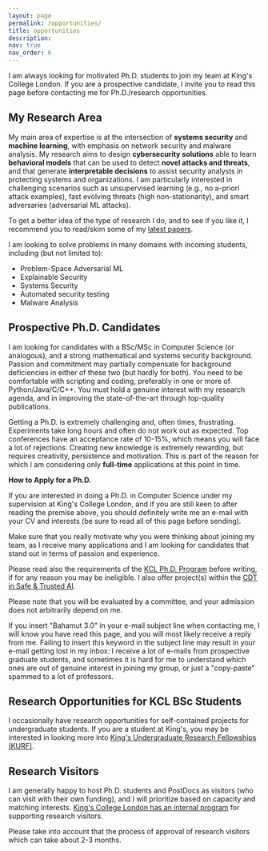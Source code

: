 ```yaml
---
layout: page
permalink: /opportunities/
title: opportunities
description: 
nav: true
nav_order: 6
---
```


I am always looking for motivated  Ph.D. students to join my team at King's College London. If you are a prospective candidate, I invite you to read this page before contacting me for Ph.D./research opportunities.

## My Research Area

My main area of expertise is at the intersection of **systems security** and **machine learning**, with emphasis on network security and malware analysis.
My research aims to design **cybersecurity solutions** able to learn **behavioral models** that can be used to detect **novel attacks and threats**, and that generate **interpretable decisions** to assist security analysts in protecting systems and organizations.
I am particularly interested in challenging scenarios such as unsupervised learning (e.g., no a-priori attack examples), fast evolving threats (high non-stationarity), and smart adversaries (adversarial ML attacks).

To get a better idea of the type of research I do, and to see if you like it, I recommend you to read/skim some of my [latest papers](/publications/).

I am looking to solve problems in many domains with incoming students, including (but not limited to):

- Problem-Space Adversarial ML
- Explainable Security
- Systems Security
- Automated security testing
- Malware Analysis


## Prospective Ph.D. Candidates

I am looking for candidates with a BSc/MSc in Computer Science (or analogous), and a strong mathematical and systems security background. Passion and commitment may partially compensate for background deficiencies in either of these two (but hardly for both). You need to be comfortable with scripting and coding, preferably in one or more of Python/Java/C/C++. You must hold a genuine interest with my research agenda, and in improving the state-of-the-art through top-quality publications.

Getting a Ph.D. is extremely challenging and, often times, frustrating. Experiments take long hours and often do not work out as expected. Top conferences have an acceptance rate of 10-15%, which means you will face a lot of rejections. Creating new knowledge is extremely rewarding, but requires creativity, persistence and motivation. This is part of the reason for which I am considering only **full-time** applications at this point in time.

**How to Apply for a Ph.D.**

If you are interested in doing a Ph.D. in Computer Science under my supervision at King's College London, and if you are still keen to after reading the premise above, you should definitely write me an e-mail with your CV and interests (be sure to read all of this page before sending). 

Make sure that you really motivate why you were thinking about joining my team, as I receive many applications and I am looking for candidates that stand out in terms of passion and experience. 

Please read also the requirements of the [KCL Ph.D. Program](https://www.kcl.ac.uk/informatics/postgraduate/research-degrees) before writing, if for any reason you may be ineligible. I also offer project(s) within the [CDT in Safe & Trusted AI](https://www.kcl.ac.uk/informatics/research/safe-trusted-ai).  

Please note that you will be evaluated by a committee, and your admission does not arbitrarily depend on me.

If you insert "Bahamut 3.0" in your e-mail subject line when contacting me, I will know you have read this page, and you will most likely receive a reply from me. Failing to insert this keyword in the subject line may result in your e-mail getting lost in my inbox: I receive a lot of e-mails from prospective graduate students, and sometimes it is hard for me to understand which ones are out of genuine interest in joining my group, or just a "copy-paste" spammed to a lot of professors.


## Research Opportunities for KCL BSc Students

I occasionally have research opportunities for self-contained projects for undergraduate students. If you are a student at King's, you may be interested in looking more into [King's Undergraduate Research Fellowships (KURF)](https://blogs.kcl.ac.uk/kingscareers/2776-2/).

## Research Visitors

I am generally happy to host Ph.D. students and PostDocs as visitors (who can visit with their own funding), and I will prioritize based on capacity and matching interests. [King's College London has an internal program](https://www.kcl.ac.uk/study/visiting-research-students) for supporting research visitors. 

Please take into account that the process of approval of research visitors which can take about 2-3 months. 